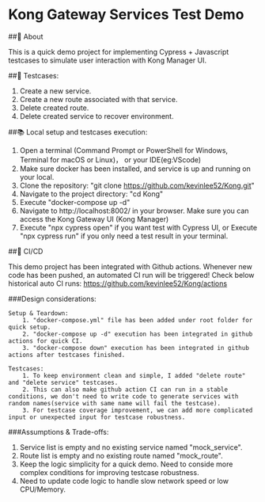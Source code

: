 # Kong Gateway Services Test Demo

##🚀 About

This is a quick demo project for implementing Cypress + Javascript testcases to simulate user interaction with Kong Manager UI.

##📝 Testcases:

1. Create a new service.
2. Create a new route associated with that service.
3. Delete created route.
4. Delete created service to recover environment.

##📚 Local setup and testcases execution:

1. Open a terminal (Command Prompt or PowerShell for Windows, Terminal for macOS or Linux)， or your IDE(eg:VScode)
2. Make sure docker has been installed, and service is up and running on your local.
3. Clone the repository: "git clone https://github.com/kevinlee52/Kong.git"
4. Navigate to the project directory: "cd Kong"
5. Execute "docker-compose up -d"
6. Navigate to http://localhost:8002/ in your browser. Make sure you can access the Kong Gateway UI (Kong Manager)
7. Execute "npx cypress open" if you want test with Cypress UI, or Execute "npx cypress run" if you only need a test result in your terminal.

##🤝 CI/CD

This demo project has been integrated with Github actions.
Whenever new code has been pushed, an automated CI run will be triggered! Check below historical auto CI runs:
https://github.com/kevinlee52/Kong/actions

###Design considerations:

    Setup & Teardown:
        1. "docker-compose.yml" file has been added under root folder for quick setup.
        2. "docker-compose up -d" execution has been integrated in github actions for quick CI.
        3. "docker-compose down" execution has been integrated in github actions after testcases finished.

    Testcases:
        1. To keep environment clean and simple, I added "delete route" and "delete service" testcases.
        2. This can also make github action CI can run in a stable conditions, we don't need to write code to generate services with random names(service with same name will fail the testcase).
        3. For testcase coverage improvement, we can add more complicated input or unexpected input for testcase robustness.

###Assumptions & Trade-offs:

1. Service list is empty and no existing service named "mock_service".
2. Route list is empty and no existing route named "mock_route".
3. Keep the logic simplicity for a quick demo. Need to conside more complex conditions for improving testcase robustness.
4. Need to update code logic to handle slow network speed or low CPU/Memory.
